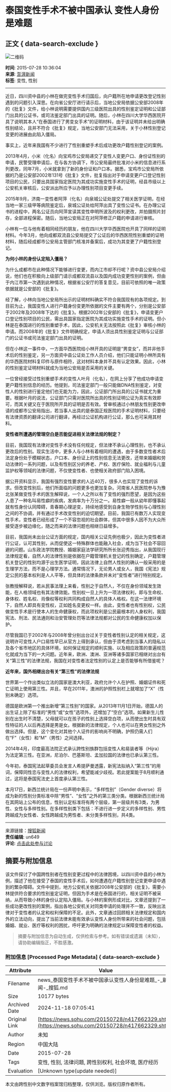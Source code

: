 # 泰国变性手术不被中国承认 变性人身份是难题

## 正文 { data-search-exclude }


![二维码](https://s1.rr.itc.cn/qrcode/m/n/417662329.png)

**时间**: 2015-07-28 10:36:04  
**来源**: [澎湃新闻](https://www.thepaper.cn/newsDetail_forward_1357343)  
**标签**: 变性, 性别  

---

近日，四川资中县的小林在做完变性手术归国后，向户籍所在地申请更改登记性别遇到的问题引入深思。在向省公安厅进行请示后，当地公安局依据公安部2008年的《批复》文件，给小林说明需要提供国内三级医院出具的性别鉴定证明和公证部门出具的公证书，或司法鉴定部门出具的证明。随后，小林在四川大学华西医院开具了说明其本人“在泰国进行了男变女手术”的证明材料，由于该证明并未给出明确性别结论，且并不符合《批复》规定，当地公安部门无法采用，关于小林性别登记变更的进展由此陷入僵局。

事实上，近年来我国有不少进行了性别重塑手术后成功更改户籍性别登记的案例。

2013年4月，小米（化名）向宝鸡市公安局递交了变性人变更户口、身份证性别的申请，民警受理申请后，在与各方协调下，市公安局最终批准对小米的信息进行系列更改，同年7月，小米就拿到了新的身份证和户口本。据悉，宝鸡市公安局所依据的乃是公安部2002年131号《批复》文件，批复指出对于申请变更户口登记性别项目的公民，只要出具国家指定医院为其成功实施变性手术的证明，经县市级以上公安机关审核后，公安派出所应予以办理性别项目变更手续。

2015年9月，济南一变性者阿萍（化名）向泉城公证处提交了相关医学证明，在经当地一家三级甲等病院鉴定后，泉城公证处给阿萍出具了变性公证书。在办理公证书的进程中，两名公证员向阿萍宣读其变性申明所波及的权利更改，并拍摄照片封存，全部进程保密。随后，当地公安局正在对阿萍修正户籍的申请进行审核。

小林有一位与他有着相同经历的朋友，他在四川大学华西医院也开具了同样的证明材料。今年3月，他向成都双流县公安局提交了公证后的华西医院性别重塑的证明材料，随后经成都市公安局主管部门核准并备案后，成功为其变更了户籍性别登记。

**为何小林的身份认定陷入僵局？**

为什么成都市在此种情况下能够进行变更，而内江市却不行呢？资中县公安局介绍说，他们也在积极向上级部门请示成都双流县以及国内成功变更性别的案例，但由于内江市第一次遇到此种情况，根据省公安厅的答复意见，目前可依照的唯一政策依据就是公安部的《批复》。

经了解，小林向当地公安局所出示的证明材料确实不符合我国现有的各项规定。到目前为止，我国变性人进行户籍身份变更所依据的文件主要有两个，分别是公安部于2002年及2008年下达的《批复》。根据2002年公安部的《批复》，申请变更户口登记性别项目的公民，需出具国家指定医院为其成功实施变性手术的证明。但小林是在泰国进行的性别重塑手术，因此，公安机关无法按照此《批复》审核小林的申请。而2008年的《批复》文件明确规定，申请人须出具性别鉴定证明与公证部门的公证书或司法鉴定部门出具的证明。

但在小林这一事件中，一方面华西医院给小林开具的证明是“男变女”，而并非他手术后的性别鉴定，另一方面资中县公证处工作人员介绍，他们只能证明小林所具有的华西医院材料复印件与原件相符，这对材料本身并不具有认定效果。因此，小林的性别鉴定证明材料就成为当地公安局是否采用的关键。

一位曾经接受过性别重塑手术的变性人叶月（化名），在网上分享了他成功申请变更户籍性别信息的经历。他提到，司法鉴定部门一般只能做DNA性别鉴定，对变性人的性别进行鉴定他们也无能为力，因此，公证部门所出具的公证书就尤为重要。根据叶月的说法，公证部门只需对医院所出具的性别证明公证为真实有效即可，而其关键又在于医院所开具的证明是否有效。曾审核通过小林朋友性别更改申请的成都市公安局指出，若当事人出具的是泰国正规医院的手术证明材料，只要经有法律资质的翻译公司进行翻译，再经过公证机构进行公证，那么也可采用其材料。

**变性者所遭遇的管理空白是否能促进相关法律法规的制定？**

目前，我国现有法律对变性手术没有任何规定，但法律不承认心理性别，也不承认更改后的性别。现实生活中，更多人与小林有着相同的遭遇，由于多数变性者术后法定身份处于模糊状态，户口本、身份证上的性别信息无法更改，还带来婚姻和劳动法律的一系列问题，以及有性别区分的养老、产权、医疗保险、就业福利与儿童监护权等领域的法律问题，不仅使变性者、也使相关政府部门陷入困境。

据公开资料显示，我国有强烈变性要求的人近40万，很多人也实现了变性的诉求。但改变性别后，他们所面临的问题更多也更加复杂。河南省人民医院参与为豫北张某做变性手术的医生解释说，一个人之所以有了变性的强烈愿望，是因为这些人患了一种名叫易性癖的疾病，发病率为十万分之一。易性癖一般从幼年即懂事起就有性身份认同障碍，青春期心理逆变，持续地感受到自身生物学性别与心理性别之间的不协调，并有通过手术改变性别的迫切期望。目前，我国已有数万人实现变性手术，变性者已经形成了一个不容忽视的社会群体，但其中很多人因不为大众所接受逐步被边缘化，随之而来的法律问题也相继日益增多。

目前，我国尚未出台公证方面的规定，国内相关公证先例也极少，因此为变性者进行公证，认可其性别，从而促使这一特殊群体也能融入社会，成为当下社会不容回避的问题。山东政法学院教授、婚姻家庭法学研究所所长张迎秀指出，从我国现行法律规定看，自然人的法律性别是依据在户籍管理机关登记的性别确定，户籍管理机关登记的性别均源于出生医学证明，因此法律上自然人性别的确认一般采用的是生理学方法，而不是心理学方法。通常情况下，无论男人或女人，我国《宪法》规定公民的基本权利是人人平等，但具体的法律条款并未对“变性者”进行特别规定。

张教授解释说，若从民事法理上来看，性别之于自然人，不仅在身份领域发生效能，在人格领域也有其法律效能。性别权一旦上升为一项法律权利，即与生命权、身体权、姓名权、肖像权等权利共同构成自然人的具体人格权。在这一法律环境下，自然人即具有变性权，正如姓名变更权一样。由此，变性者也有性别权，公民做变性手术是行使本人的生命健康权，而此项权利是公民最根本的人身权利，我国宪法、刑法、民法通则和治安管理处罚等法律法规都对公民的生命健康权加以保护。

尽管我国已于2002年与2008年曾分别出台过关于变性者性别认定的相关规定，这说明许可变性人户口易性早已从官方上得到承认，但由于须考虑到当事人的隐私以及各个省市地区的具体环境，如何保证规定的顺利实施、以及相应政策的普遍规范化就成为当下的一大问题。近年来，欧洲、澳洲、亚洲等诸多国家已相继对出台有关“第三性”的法律法规，我国在对变性者法定性别的认定上是否能够有所借鉴呢？

**近年来，国外相继出台有关“第三性”的法律法规**

世界第一个作出类似立法的国家是澳大利亚，政府允许个人在护照、婚姻证件和死亡证明上使用第三性。并且，早在2011年，澳洲的护照性别栏上就增加了“X”（性别未确定）选项。

德国是欧洲第一个推出新增“第三性别”的国家。从2013年11月1日开始，德国人的出生证上除了标准的“男性”或“女性”选项外，还增加了“空白”选项。如果新生儿性别在出生时不清楚，父母就可以在孩子的性别上选择空白项，从而使出生时具有双性特征的人以后再选择是男是女。根据新的法律规定，个人也可以在男女性别之外做出选择。但是，这个变化对其他个人证件的影响尚不明确，护照仍需人们在“F”（女性）和“M”（男性）之间选择。

2014年4月，印度最高法院正式承认跨性别族群包括变性人和易装者等（Hijra）为法定第三性。在亚洲，尼泊尔、巴基斯坦、孟加拉国的法律也已承认第三性。

今年初，泰国宪法起草委员会发言人希提萨曼透露，新宪法拟纳入“第三性”的用词，保障同性恋与变性人的法律权利，希望能减少歧视。若此提案能于8月顺利通过，这将是泰国宪法史上首度承认第三性。

本月17日，新西兰统计局在一份声明中表示，“多样性别”（Gender diverse）将成为新的性别分类标准中除“男性”、“女性”之外的第三类分类。根据新西兰统计局在其网站上公布的信息，性别认定标准将有两个层级，第一层级共有3类，为男性、女性与多样性别。在多样性别类下包括：不进行进一步定义的多样性别、男性跨越成为女性者、女性跨越成为男性者、未分类多样性别，共4类。

---

来源链接：[搜狐新闻](https://news.sohu.com/20150728/n417662329.shtml)  
**责任编辑**: un649  
**评论**: [点击此处参与讨论](https://pinglun.sohu.com/s417662329.html)
<!-- tcd_original_link https://news.sohu.com/20150728/n417662329.shtml -->
## 摘要与附加信息

<!-- tcd_abstract -->
该文件探讨了中国跨性别者在性别变更过程中的法律困境，以四川资中县的小林为例，描述了他在接受了泰国的变性手术后，如何遭遇在户籍性别登记变更申请中遇到的繁杂障碍。文件中提到，地方公安机关依据2008年公安部的《批复》，需要小林提供符合要求的性别鉴定证明，但因为手术是在泰国进行的，相关证明不被采纳，从而导致小林的身份认定陷入僵局。与小林的案例形成对比，文章还提到了一些成功更改性别的案例，指出各地公安机关对同类申请的处理并不一致，反映出法律对于变性者的认定和权利保障的不足。此外，文章通过回顾相关法律规定和国内外的立法动向，提出了当前法律未能有效承认变性人身份所带来的社会问题，包括婚姻、就业、医疗等权利的困扰，呼吁更为明确的法律规定以保障变性者的权益。
<!-- tcd_abstract_end -->

> 摘要与附加信息为自动生成，仅供检索与参考。如有错误或遗漏（未知），请协助编辑指正，不胜感激。

### 附加信息 [Processed Page Metadata] { data-search-exclude }

| Attribute       | Value                                  |
|-----------------|----------------------------------------|
| Filename        | news_泰国变性手术不被中国承认变性人身份是难题_-_新闻-_搜狐.md                             |
| Size            | 10177 bytes                           |
| Archived Date   | 2024-11-18 07:05:41                             |
| Original Link   | [https://news.sohu.com/20150728/n417662329.shtml](https://news.sohu.com/20150728/n417662329.shtml)                       |
| Author          | 未知                               |
| Region          | 中国大陆                               |
| Date            | 2015-07-28                                 |
| Tags            | 变性, 性别, 法律问题, 跨性别权利, 社会环境, 医疗经历                                 |
| Evaluation            | [Unknown type(update needed)]                                 |
<!-- tcd_table_end -->

本文由跨性别中文数字档案馆归档整理，仅供浏览。版权归原作者所有。
